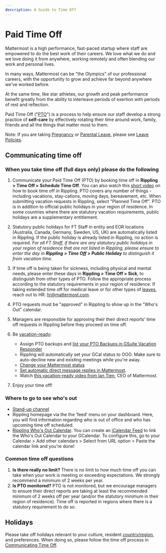 ```yaml
---
description: A Guide to Time Off
---
```


# Paid Time Off

Mattermost is a high performance, fast-paced startup where staff are empowered to do the best work of their careers. We love what we do and we love doing it from anywhere, working remotely and often blending our work and personal lives.

In many ways, Mattermost can be "the Olympics" of our professional careers, with the opportunity to grow and achieve far beyond anywhere we've worked before.

At the same time, like star athletes, our growth and peak performance benefit greatly from the ability to interleave periods of exertion with periods of rest and reflection.

Paid Time Off \("[PTO](../../../../../company/about-mattermost/list-of-terms.md#pto-or-paid-time-off)"\) is a process to help ensure our staff develop a strong practice of **self-care** by effectively rotating their time around work, family, friends and all the things that matter most to them.

Note: If you are taking [Pregnancy](../leaves-of-absence/pregnancy-leave.md) or [Parental Leave](../leaves-of-absence/pregnancy-leave.md), please see [Leave Policies](../leaves-of-absence/).

## Communicating time off

### When you take time off \(full days only\) please do the following

1. Communicate your Paid Time Off (PTO) by booking time off in **Rippling > Time Off > Schedule Time Off**. You can also watch this [short video](https://drive.google.com/file/d/1AmDFbIHGsBTPKg-TTTVlO6gAxSuLDFv0/view?usp=drive_link) on how to book time off in Rippling. PTO covers any number of things - including vacations, stay-cations, moving days, bereavement, etc. When submitting vacation requests in Rippling, select "Planned Time Off". PTO is in addition to official public holidays in your region of residence. In some countries where there are statutory vacation requirements, public holidays are a supplementary entitlement.
2. Statutory public holidays for FT Staff in entity and EOR locations (Australia, Canada, Germany, Sweden, US, UK) are automatically listed in Rippling. If the public holiday is already listed in Rippling, no action is required. 
*For all FT Staff, if there are any statutory public holidays in your region of residence that are not listed in Rippling, please ensure to enter the day in **Rippling > Time Off > Public Holiday** to distinguish it from vacation time.* 
3. If time off is being taken for sickness, including physical and mental needs, please enter these days in **Rippling > Time Off > Sick**, to distinguish from other types of PTO. Follow the appropriate process according to the statutory requirements in your region of residence. If taking extended time off for medical leave or for other types of [leaves](https://handbook.mattermost.com/operations/workplace/people/working-at-mattermost/leaves-of-absence), reach out to HR: hr@mattermost.com.
4. PTO requests must be "approved" in Rippling to show up in the "Who's Out" calendar.
5. Managers are responsible for approving their their direct reports' time off requests in Rippling before they proceed on time off.
6. Be [vacation-ready](https://handbook.mattermost.com/company/about-mattermost/list-of-terms#vacation-ready): 

    * Assign PTO backups and [list your PTO Backups in GSuite Vacation Responder](https://docs.google.com/document/d/1Yu4pNey7BSjSG7eqEb6K4NDpmudOvGD7vbcdFyZegDg/edit?usp=sharing)
    * Rippling will automatically set your GCal status to OOO. Make sure to auto-decline new and existing meetings while you're away.
    * [Change your Mattermost status](https://docs.mattermost.com/welcome/set-your-status-availability.html)
    * [Set automatic direct message replies in Mattermost](https://docs.mattermost.com/channels/channels-settings.html#automatic-direct-message-replies).
    * Watch [this vacation-ready video from Ian Tien](https://community.mattermost.com/files/bd1x8f47abgdx83ejpesd1z7ce/public?h=EWRJ-lMoUotKhiPyPAJzS_6Zt2uyAmaJh08xHr8LIBU), CEO of Mattermost.
    
7. Enjoy your time off!

### Where to go to see who's out

* [Stand-up channel](https://community.mattermost.com/private-core/channels/stand-up)
* Rippling homepage via the the ‘feed’ menu on your dashboard. Here, you will find information regarding who is out of office and who has upcoming time off scheduled.
* [Rippling Who's Out Calendar](https://mattermost.bamboohr.com/calendar). You can create an [iCalendar Feed](http://app.rippling.com/api/feed/calendar/pto/company/are2zz48b0jkynqd/b91837056f386ea9355b4e71f456c24a381efea19840116f0779e81f053199e4/calendar.ics?company=658390ff2cae6bf84a79bcb5) to link the Who's Out Calendar to your GCalendar. To configure this, go to your Calendar > Add other calendars > Select from URL option > Paste the calendar link and you're done!

### Common time off questions

1. **Is there really no limit?** There is no limit to how much time off you can take when your work is meeting or exceeding expectations. We strongly recommend a minimum of 2 weeks per year.
2. **Is PTO monitored?** PTO is not monitored, but we encourage managers to ensure their direct reports are taking at least the recommended minimum of 2 weeks off per year (and/or the statutory minimum in their region of residence). Time off is reported in regions where there is a statutory requirement to do so.

## Holidays

Please take off holidays relevant to your culture, resident [country/region](../../../../../company/about-mattermost/list-of-terms.md#country-region), and preferences. When doing so, please follow the time off process in [Communicating Time Off](./#communicating-time-off).


